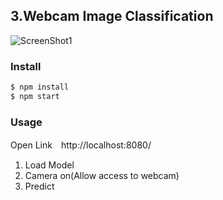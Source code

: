 ## 3.Webcam Image Classification

![ScreenShot1](https://github.com/PonDad/keras_js_examples/blob/master/2_cats_and_dogs_classification/static/img/screenshot_3.png)

### Install

```bash
$ npm install
$ npm start
```

### Usage

Open Link　http://localhost:8080/

1. Load Model
2. Camera on(Allow access to webcam)
3. Predict
